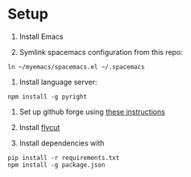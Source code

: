 # Setup

1. Install Emacs

1. Symlink spacemacs configuration from this repo:

```
ln ~/myemacs/spacemacs.el ~/.spacemacs
```

1. Install language server:

```
npm install -g pyright
```

1. Set up github forge using [these instructions](https://magit.vc/manual/ghub/Getting-Started.html#Getting-Started)

1. Install [flycut](https://apps.apple.com/us/app/flycut-clipboard-manager/id442160987?mt=12)

1. Install dependencies with 

```
pip install -r requirements.txt
npm install -g package.json
```
